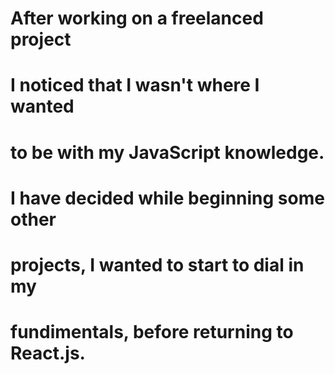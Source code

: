 # After working on a freelanced project 
# I noticed that I wasn't where I wanted 
# to be with my JavaScript knowledge.
# I have decided while beginning some other 
# projects, I wanted to start to dial in my
# fundimentals, before returning to React.js.
